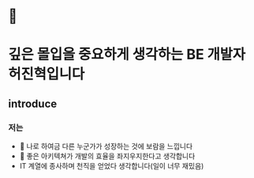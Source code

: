 <h1>👋</h1>
<h1>깊은 몰입을 중요하게 생각하는 BE 개발자 허진혁입니다</h1>
<h2>introduce</h2>
<h3>저는</h3>

- 👀 나로 하여금 다른 누군가가 성장하는 것에 보람을 느낍니다
- 🌱 좋은 아키텍쳐가 개발의 효율을 좌지우지한다고 생각합니다
- IT 계열에 종사하며 천직을 얻었다 생각합니다(일이 너무 재밌음)
